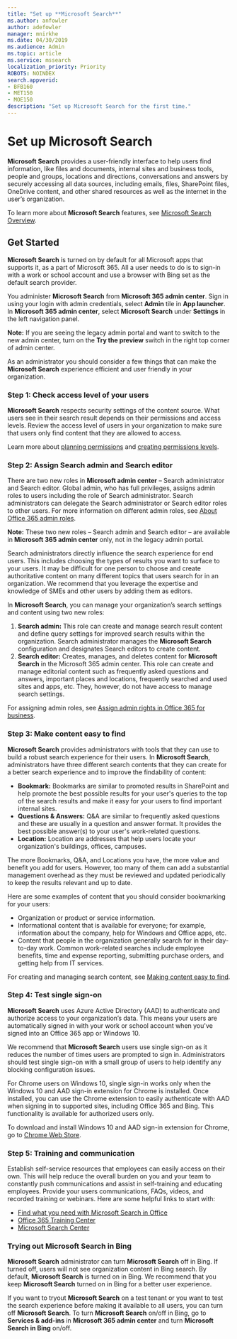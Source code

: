 ```yaml
---
title: "Set up **Microsoft Search**"
ms.author: anfowler
author: adefowler
manager: mnirkhe
ms.date: 04/30/2019
ms.audience: Admin
ms.topic: article
ms.service: mssearch
localization_priority: Priority
ROBOTS: NOINDEX
search.appverid:
- BFB160
- MET150
- MOE150
description: "Set up Microsoft Search for the first time."
---
```

# Set up Microsoft Search

**Microsoft Search** provides a user-friendly interface to help users find information, like files and documents, internal sites and business tools, people and groups, locations and directions, conversations and answers by securely accessing all data sources, including emails, files, SharePoint files, OneDrive content, and other shared resources as well as the internet in the user’s organization.

To learn more about **Microsoft Search** features, see [Microsoft Search Overview](overview-microsoft-search.md).

## Get Started

**Microsoft Search** is turned on by default for all Microsoft apps that supports it, as a part of Microsoft 365. All a user needs to do is to sign-in with a work or school account and use a browser with Bing set as the default search provider.

You administer **Microsoft Search** from **Microsoft 365 admin center**. Sign in using your login with admin credentials, select **Admin** tile in **App launcher**. In **Microsoft 365 admin center**, select **Microsoft Search** under **Settings** in the left navigation panel. 

**Note:** If you are seeing the legacy admin portal and want to switch to the new admin center, turn on the **Try the preview** switch in the right top corner of admin center. 

As an administrator you should consider a few things that can make the **Microsoft Search** experience efficient and user friendly in your organization.

### Step 1: Check access level of your users

**Microsoft Search** respects security settings of the content source. What users see in their search result depends on their permissions and access levels. Review the access level of users in your organization to make sure that users only find content that they are allowed to access.

Learn more about [planning permissions](https://docs.microsoft.com/en-us/sharepoint/plan-your-permissions-strategy) and [creating permissions levels](https://docs.microsoft.com/en-us/sharepoint/how-to-create-and-edit-permission-levels).

### Step 2: Assign Search admin and Search editor

There are two new roles in **Microsoft admin center** – Search administrator and Search editor.  Global admin, who has full privileges, assigns admin roles to users including the role of Search administrator. Search administrators can delegate the Search administrator or Search editor roles to other users. For more information on different admin roles, see [About Office 365 admin roles](https://docs.microsoft.com/office365/admin/add-users/about-admin-roles?view=o365-worldwide).

**Note:** These two new roles – Search admin and Search editor – are available in **Microsoft 365 admin center** only, not in the legacy admin portal. 

Search administrators directly influence the search experience for end users. This includes choosing the types of results you want to surface to your users. It may be difficult for one person to choose and create authoritative content on many different topics that users search for in an organization. We recommend that you leverage the expertise and knowledge of SMEs and other users by adding them as editors. 

In **Microsoft Search**, you can manage your organization’s search settings and content using two new roles:
1. **Search admin:** This role can create and manage search result content and define query settings for improved search results within the organization. Search administrator manages the **Microsoft Search** configuration and designates Search editors to create content.
2. **Search editor:** Creates, manages, and deletes content for **Microsoft Search** in the Microsoft 365 admin center. This role can create and manage editorial content such as frequently asked questions and answers, important places and locations, frequently searched and used sites and apps, etc. They, however, do not have access to manage search settings.

For assigning admin roles, see [Assign admin rights in Office 365 for business](https://docs.microsoft.com/en-us/office365/admin/add-users/assign-admin-roles?view=o365-worldwide).

### Step 3: Make content easy to find 

**Microsoft Search** provides administrators with tools that they can use to build a robust search experience for their users. In **Microsoft Search**, administrators have three different search contents that they can create for a better search experience and to improve the findability of content:
- **Bookmark:**  Bookmarks are similar to promoted results in SharePoint and help promote the best possible results for your user's queries to the top of the search results and make it easy for your users to find important internal sites. 
- **Questions & Answers:** Q&A are similar to frequently asked questions and these are usually in a question and answer format. It provides the best possible answer(s) to your user's work-related questions.
- **Location:** Location are addresses that help users locate your organization's buildings, offices, campuses. 

The more Bookmarks, Q&A, and Locations you have, the more value and benefit you add for users. However, too many of them can add a substantial management overhead as they must be reviewed and updated periodically to keep the results relevant and up to date.

Here are some examples of content that you should consider bookmarking for your users:
- Organization or product or service information.
- Informational content that is available for everyone; for example, information about the company, help for Windows and Office apps, etc. 
- Content that people in the organization generally search for in their day-to-day work. Common work-related searches include employee benefits, time and expense reporting, submitting purchase orders, and getting help from IT services. 

For creating and managing search content, see [Making content easy to find](make-content-easy-to-find.md).

### Step 4: Test single sign-on
**Microsoft Search** uses Azure Active Directory (AAD) to authenticate and authorize access to your organization’s data.  This means your users are automatically signed in with your work or school account when you've signed into an Office 365 app or Windows 10.

We recommend that **Microsoft Search** users use single sign-on as it reduces the number of times users are prompted to sign in. Administrators should test single sign-on with a small group of users to help identify any blocking configuration issues. 

For Chrome users on Windows 10, single sign-in works only when the Windows 10 and AAD sign-in extension for Chrome is installed. Once installed, you can use the Chrome extension to easily authenticate with AAD when signing in to supported sites, including Office 365 and Bing. This functionality is available for authorized users only. 

To download and install Windows 10 and AAD sign-in extension for Chrome, go to [Chrome Web Store](https://go.microsoft.com/fwlink/?linkid=2090961).

### Step 5: Training and communication
Establish self-service resources that employees can easily access on their own. This will help reduce the overall burden on you and your team to constantly push communications and assist in self-training and educating employees. Provide your users communications, FAQs, videos, and recorded training or webinars. Here are some helpful links to start with:
- [Find what you need with Microsoft Search in Office](https://support.office.com/article/find-what-you-need-with-microsoft-search-in-office-2457d4d8-48a8-4ad4-ab89-5a0657aa8446?ui=en-US&rs=en-US&ad=US)
- [Office 365 Training Center](https://support.office.com/office-training-center)
- [Microsoft Search Center](https://support.office.com/en-us/article/-working-title-microsoft-search-center-b8bf5a2c-7515-40a9-9a6a-b8ed382c86bc?ui=en-US&rs=en-US&ad=US)

### Trying out **Microsoft Search** in Bing 
**Microsoft Search** administrator can turn **Microsoft Search** off in Bing. If turned off, users will not see organization content in Bing search. By default, **Microsoft Search** is turned on in Bing. 
We recommend that you keep **Microsoft Search** turned on in Bing for a better user experience. 

If you want to tryout **Microsoft Search** on a test tenant or you want to test the search experience before making it available to all users, you can turn off **Microsoft Search**.
To turn **Microsoft Search** on/off in Bing, go to **Services & add-ins** in **Microsoft 365 admin center** and turn **Microsoft Search in Bing** on/off.
